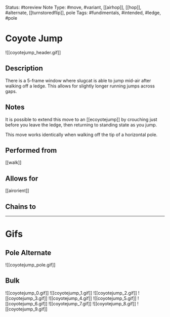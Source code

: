 Status: #toreview 
Note Type: #move, #variant, [[airhop]], [[hop]], #alternate, [[turnstoredflip]], pole
Tags: #fundimentals, #intended, #ledge, #pole

# Coyote Jump
![[coyotejump_header.gif]]
## Description
There is a 5-frame window where slugcat is able to jump mid-air after walking off a ledge. This allows for slightly longer running jumps across gaps.

## Notes
It is possible to extend this move to an [[ecoyotejump]] by crouching just before you leave the ledge, then returning to standing state as you jump.

This move works identically when walking off the tip of a horizontal pole.

## Performed from
[[walk]]

## Allows for
[[airorient]]

## Chains to


___
# Gifs
## Pole Alternate
![[coyotejump_pole.gif]]
## Bulk
![[coyotejump_0.gif]]
![[coyotejump_1.gif]]
![[coyotejump_2.gif]]
![[coyotejump_3.gif]]
![[coyotejump_4.gif]]
![[coyotejump_5.gif]]
![[coyotejump_6.gif]]
![[coyotejump_7.gif]]
![[coyotejump_8.gif]]
![[coyotejump_9.gif]]